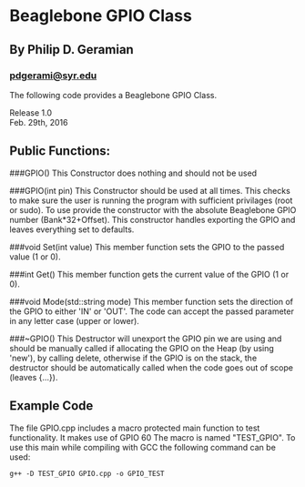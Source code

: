 Beaglebone GPIO Class
=====================
By Philip D. Geramian
---------------------
### pdgerami@syr.edu

The following code provides a Beaglebone GPIO Class.

Release 1.0  
Feb. 29th, 2016

Public Functions:
-----------------

###GPIO()
This Constructor does nothing and should not be used

###GPIO(int pin)
This Constructor should be used at all times.
This checks to make sure the user is running the
program with sufficient privilages (root or sudo).
To use provide the constructor with the absolute 
Beaglebone GPIO number (Bank*32+Offset).
This constructor handles exporting the GPIO and 
leaves everything set to defaults.

###void Set(int value)
This member function sets the GPIO to the passed value
(1 or 0).

###int Get()
This member function gets the current value of the GPIO
(1 or 0).

###void Mode(std::string mode)
This member function sets the direction of the GPIO to 
either 'IN' or 'OUT'. The code can accept the passed
parameter in any letter case (upper or lower).

###~GPIO()
This Destructor will unexport the GPIO pin we are using
and should be manually called if allocating the GPIO on 
the Heap (by using 'new'), by calling delete, otherwise
if the GPIO is on the stack, the destructor should be 
automatically called when the code goes out of scope
(leaves {...}).

Example Code
------------
The file GPIO.cpp includes a macro protected main 
function to test functionality. It makes use of GPIO 60 
The macro is named "TEST_GPIO". To use this main while 
compiling with GCC the following command can be used:

```g++ -D TEST_GPIO GPIO.cpp -o GPIO_TEST```
